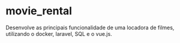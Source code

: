 # movie_rental
Desenvolve as principais funcionalidade de uma locadora de filmes, utilizando o docker, laravel, SQL e o vue.js.
